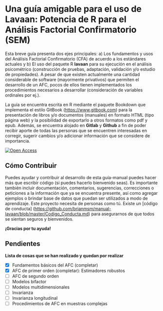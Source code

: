 # Una guía amigable para el uso de Lavaan: Potencia de R para el Análisis Factorial Confirmatorio (SEM)

Esta breve guía presenta dos ejes principales: a) Los fundamentos y usos del Análisis Factorial Confirmatorio (CFA) de acuerdo a los estándares actuales y b) El uso del paquete R **lavaan** para su ejecución en el análisis psicométrico (construcción de pruebas, adaptación, validación y/o estudio de propiedades). A pesar de que existen actualmente una cantidad considerable de software (mayormente privativos) que permiten el desarrollo de un AFC, pocos de ellos tienen implementados los procedimientos necesarios a desarrollar (consideración de variables ordinales por ej.).

La guía se encuentra escrita en R mediante el paquete Bookdown que implementa el estilo GitBook (https://www.gitbook.com) para la presentación de libros y/o documentos (manuales) en formato HTML (tipo página web) y la posibilidad de exportarlo a otros formatos como pdf y epub. Además, se encuentra alojado en **Gitlab** y **Github** a fin de poder recibir aporte de todas las personas que se encuentren interesadas en corregir, sugerir cambios y/o adicionar información que se considere de importancia. 

[![Open Access](https://brianmsm.github.io/manual-lavaan/images/openaccess.png)](https://brianmsm.github.io/manual-lavaan/images/openaccess.png "Open Access")

## Cómo Contribuir

Puedes ayudar y contribuir al desarrollo de esta guía-manual puedes hacer más que escribir código (si puedes hacerlo bienvenido seas). Es importante también incluir documentación, comentarios, sugerencias, correcciones o peticiones a la información que ya se encuentra presente, así como agregar ejemplos o brindar base de datos que puedan ser utilizados a modo de aprendizaje. Este proyecto necesita de personas como tú. Existe un [código de conducta] (https://github.com/brianmsm/manual-lavaan/blob/master/Codigo_Conducta.md) para asegurarnos de que todos se sientan seguros y bienvenidos.

**¡Gracias por tu ayuda!**

## Pendientes

**Lista de cosas que se han realizado y quedan por realizar**

- [x] Fundamentos básicos del AFC (completar)
- [x] AFC de primer orden (completar): Estimadores robustos
- [ ] AFC de segundo orden
- [ ] Modelos bifactor
- [ ] Modelos multidimensionales
- [ ] Invarianza
- [ ] Invarianza longitudinal
- [ ] Procedimientos de AFC en muestras complejas
